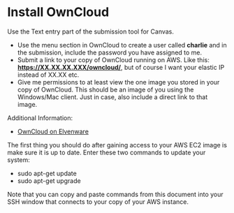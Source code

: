 Install OwnCloud
================



Use the Text entry part of the submission tool for Canvas.

- Use the menu section in OwnCloud to create a user called **charlie**
and in the submission, include the password you have assigned to me.
- Submit a link to your copy of OwnCloud running on AWS. 
Like this: **https://XX.XX.XX.XXX/owncloud/**, but of course I want
your elastic IP instead of XX.XX etc.
- Give me permissions to at least view the one image you stored in your 
copy of OwnCloud. This should be an image of you using the Windows/Mac
client. Just in case, also include a direct link to that image.

Additional Information:

- [OwnCloud on Elvenware](http://www.elvenware.com/charlie/development/cloud/OwnCloud.html)

The first thing you should do after gaining access to your AWS EC2 image
is make sure it is up to date. Enter these two commands to update your
system:

- sudo apt-get update
- sudo apt-get upgrade

Note that you can copy and paste commands from this document into your
SSH window that connects to your copy of your AWS instance.
